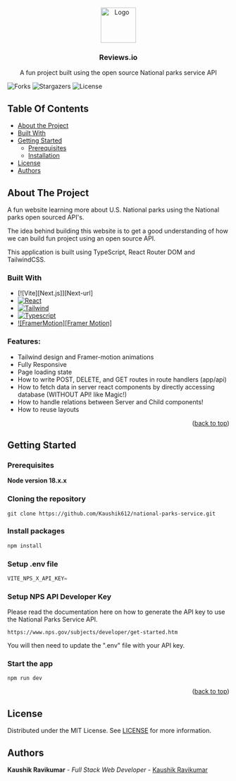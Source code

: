 <br/>
<p align="center">
<a href="https://github.com/Kaushik612/reviews.io">
    <img src="images/banner-1.jpg" alt="Logo" width="80" height="80">
  </a>
  <h3 align="center">Reviews.io</h3>

  <p align="center">
    A fun project built using the open source National parks service API
    <br/>
  </p>
</p>

![Forks](https://img.shields.io/github/forks/Kaushik612/reviews.io?style=social) ![Stargazers](https://img.shields.io/github/stars/Kaushik612/reviews.io?style=social) ![License](https://img.shields.io/github/license/Kaushik612/reviews.io)

## Table Of Contents

- [About the Project](#about-the-project)
- [Built With](#built-with)
- [Getting Started](#getting-started)
  - [Prerequisites](#prerequisites)
  - [Installation](#installation)
- [License](#license)
- [Authors](#authors)

## About The Project

A fun website learning more about U.S. National parks using the National parks open sourced API's.

The idea behind building this website is to get a good understanding of how we can build fun project using an open source API.

This application is built using TypeScript, React Router DOM and TailwindCSS.

### Built With

- [![Vite][Next.js]][Next-url]
- [![React][React.js]][React-url]
- [![Tailwind][Tailwind.css]][Tailwind-url]
- [![Typescript][Typescript]][Typescript-url]
- [![FramerMotion][Framer Motion]][FramerMotion-url]

### Features:

- Tailwind design and Framer-motion animations
- Fully Responsive
- Page loading state
- How to write POST, DELETE, and GET routes in route handlers (app/api)
- How to fetch data in server react components by directly accessing database (WITHOUT API! like Magic!)
- How to handle relations between Server and Child components!
- How to reuse layouts

<p align="right">(<a href="#readme-top">back to top</a>)</p>

## Getting Started

### Prerequisites

**Node version 18.x.x**

### Cloning the repository

```shell
git clone https://github.com/Kaushik612/national-parks-service.git
```

### Install packages

```sh
npm install
```

### Setup .env file

```js
VITE_NPS_X_API_KEY=
```

### Setup NPS API Developer Key

Please read the documentation here on how to generate the API key to use the National Parks Service API.

```shell
https://www.nps.gov/subjects/developer/get-started.htm
```

You will then need to update the ".env" file with your API key.

### Start the app

```shell
npm run dev
```

<p align="right">(<a href="#readme-top">back to top</a>)</p>

## License

Distributed under the MIT License. See [LICENSE](https://github.com/Kaushik612/reviews.io/blob/main/LICENSE.md) for more information.

## Authors

**Kaushik Ravikumar** - _Full Stack Web Developer_ - [Kaushik Ravikumar](https://github.com/kaushik612)

<!-- MARKDOWN LINKS & IMAGES -->
<!-- https://www.markdownguide.org/basic-syntax/#reference-style-links -->

[contributors-shield]: https://img.shields.io/github/contributors/github_username/repo_name.svg?style=for-the-badge
[contributors-url]: https://github.com/github_username/repo_name/graphs/contributors
[forks-shield]: https://img.shields.io/github/forks/github_username/repo_name.svg?style=for-the-badge
[forks-url]: https://github.com/github_username/repo_name/network/members
[stars-shield]: https://img.shields.io/github/stars/github_username/repo_name.svg?style=for-the-badge
[stars-url]: https://github.com/github_username/repo_name/stargazers
[issues-shield]: https://img.shields.io/github/issues/github_username/repo_name.svg?style=for-the-badge
[issues-url]: https://github.com/github_username/repo_name/issues
[license-shield]: https://img.shields.io/github/license/github_username/repo_name.svg?style=for-the-badge
[license-url]: https://github.com/github_username/repo_name/blob/master/LICENSE.txt
[linkedin-shield]: https://img.shields.io/badge/-LinkedIn-black.svg?style=for-the-badge&logo=linkedin&colorB=555
[linkedin-url]: https://linkedin.com/in/linkedin_username
[product-screenshot]: images/screenshot.png
[Vite.js]: https://img.shields.io/badge/Vite-646CFF?style=for-the-badge&logo=Vite&logoColor=white
[Vite-url]: https://vitejs.dev/
[React.js]: https://img.shields.io/badge/React-20232A?style=for-the-badge&logo=react&logoColor=61DAFB
[React-url]: https://reactjs.org/
[Tailwind.css]: https://img.shields.io/badge/Tailwind_CSS-38B2AC?style=for-the-badge&logo=tailwind-css&logoColor=white
[Tailwind-url]: https://tailwindcss.com/
[Typescript]: https://img.shields.io/badge/TypeScript-007ACC?style=for-the-badge&logo=typescript&logoColor=white
[Typescript-url]: https:/typescript.org
[FramerMotion]: https://img.shields.io/badge/Framer%20Motion-0055FF?style=for-the-badge&logo=framer&logoColor=white
[FramerMotion-url]: https://www.framer.com/motion/
